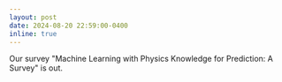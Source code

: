 ```yaml
---
layout: post
date: 2024-08-20 22:59:00-0400
inline: true
---
```


Our survey "Machine Learning with Physics Knowledge for Prediction: A Survey" is out.
